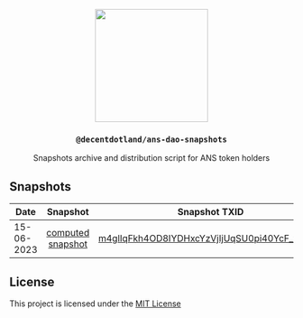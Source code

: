 <p align="center">
  <a href="https://decent.land">
    <img src="https://raw.githubusercontent.com/decentldotland/ark-protocol/main/img/new-logo.png" height="200">
  </a>
  <h3 align="center"><code>@decentdotland/ans-dao-snapshots</code></h3>
  <p align="center">Snapshots archive and distribution script for ANS token holders</p>
</p>

## Snapshots

| Date  | Snapshot | Snapshot TXID |
| ------------- |:-------------:| :-------------:|
| 15-06-2023      | [computed snapshot](./snapshots/genesis/ans_computed.json)     | [m4glIqFkh4OD8IYDHxcYzVjIjUqSU0pi40YcF_wL1Xg](https://arseed.web3infra.dev/m4glIqFkh4OD8IYDHxcYzVjIjUqSU0pi40YcF_wL1Xg) |


## License
This project is licensed under the [MIT License](./LICENSE)